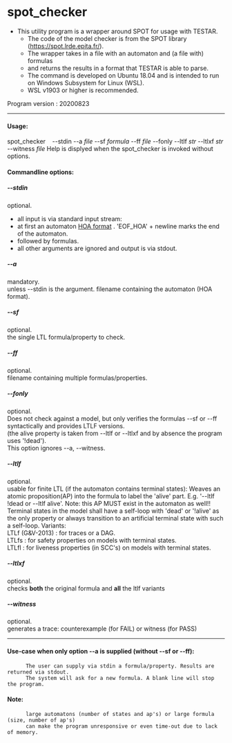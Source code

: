 # spot_checker


- This utility program is a wrapper around SPOT for usage with TESTAR.
  - The code of the model checker is from the SPOT library (https://spot.lrde.epita.fr/).
  - The wrapper takes in a file with an automaton and (a file with) formulas
  - and returns the results in a format that TESTAR is able to parse.
  - The command is developed on  Ubuntu 18.04 and is intended to run on Windows Subsystem for Linux (WSL).
  - WSL v1903 or higher is recommended.
  

Program version : 20200823

---
#### Usage:  
spot_checker &nbsp;&nbsp; \--stdin --a *file* \--sf *formula* \--ff *file* \--fonly  --ltlf  *str* \--ltlxf *str* \--witness  *file*
Help is displyed when the spot_checker is invoked without options.

#### Commandline options:

##### \--stdin   
optional.  
*  all input is  via standard input stream: 
*  at first an automaton  [HOA format](http://adl.github.io/hoaf/) . 'EOF_HOA' + newline  marks the end of the automaton.
*  followed by formulas.
*  all other arguments are ignored and output is via stdout.

##### \--a       
mandatory.  
unless --stdin is the argument. filename containing the automaton (HOA format). 


##### \--sf      
optional.  
the single LTL formula/property to check.  


##### \--ff      
optional.  
filename containing multiple formulas/properties. 


##### \--fonly       
optional.  
Does not check against a model, but only verifies the formulas --sf or --ff syntactically and provides LTLF versions.    
    (the alive property is taken from --ltlf or --ltlxf and by absence the program  uses '!dead').  
    This option ignores --a, --witness.

##### \--ltlf    
optional.  
usable for finite LTL (if the automaton contains terminal states):
Weaves an atomic proposition(AP) into the formula to label the 'alive' part. E.g. '--ltlf !dead or --ltlf alive'.
Note: this AP MUST exist in the automaton as well!! 
Terminal states in the model shall have a self-loop with 'dead' or '!alive' 
as the only property or always transition to an artificial terminal state with such a self-loop. Variants:  
          LTLf (G&V-2013) : for traces or a DAG.  
          LTLfs           : for safety properties on models with terminal states.  
          LTLfl           : for liveness properties (in SCC's) on models with terminal states.  

##### \--ltlxf   
optional.  
checks **both** the original formula and **all** the ltlf variants

##### \--witness 
optional.  
generates a trace: counterexample (for FAIL) or witness (for PASS)

---
#### Use-case when only option --a is supplied (without --sf or --ff): 

          The user can supply via stdin a formula/property. Results are returned via stdout.
          The system will ask for a new formula. A blank line will stop the program. 

#### Note:     

          large automatons (number of states and ap's) or large formula (size, number of ap's) 
          can make the program unresponsive or even time-out due to lack of memory. 

